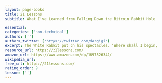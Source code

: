 ```yaml
---
layout: page-books
title: 21 Lessons
subtitle: What I've Learned from Falling Down the Bitcoin Rabbit Hole

essential:
categories: ['non-technical']
authors: ['']
authors_twitter: ['https://twitter.com/dergigi']
excerpt: The White Rabbit put on his spectacles. ‘Where shall I begin, please your Majesty?’ he asked. ‘Begin at the beginning,’ the King said gravely, ‘and go on till you come to the end then stop.’ Thanks to the awesome members of the Bitcoin community, 21 Lessons is available in several languages and as an audio version. There are also audio recordings of thoughts and discussions related to these lessons available.
resource_url: https://21lessons.com/
amazon_url: https://www.amazon.com/dp/1697526349/
wikipedia_url:
free_url: https://21lessons.com/
rating_order: 9
lesson: ['']
---
```

